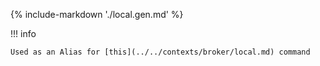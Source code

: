 {% include-markdown './local.gen.md' %}

!!! info

    Used as an Alias for [this](../../contexts/broker/local.md) command